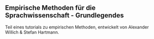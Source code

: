 ## Empirische Methoden für die Sprachwissenschaft - Grundlegendes

Teil eines tutorials zu empirischen Methoden, entwickelt von Alexander Willich & Stefan Hartmann.